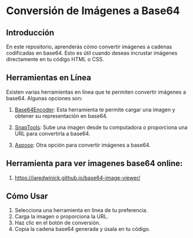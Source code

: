 # Conversión de Imágenes a Base64

## Introducción
En este repositorio, aprenderás cómo convertir imágenes a cadenas codificadas en base64. Esto es útil cuando deseas incrustar imágenes directamente en tu código HTML o CSS.

## Herramientas en Línea
Existen varias herramientas en línea que te permiten convertir imágenes a base64. Algunas opciones son:

1. [Base64Encoder](https://www.base64encoder.io/image-to-base64-converter/): Esta herramienta te permite cargar una imagen y obtener su representación en base64.

2. [SnapTools](https://snaptools.org/es/image-to-base64): Sube una imagen desde tu computadora o proporciona una URL para convertirla a base64.

3. [Aspose](https://products.aspose.app/ocr/es/img-to-base64): Otra opción para convertir imágenes a base64.

## Herramienta para ver imagenes base64 online:

1. https://jaredwinick.github.io/base64-image-viewer/

## Cómo Usar
1. Selecciona una herramienta en línea de tu preferencia.
2. Carga la imagen o proporciona la URL.
3. Haz clic en el botón de conversión.
4. Copia la cadena base64 generada y úsala en tu código.

